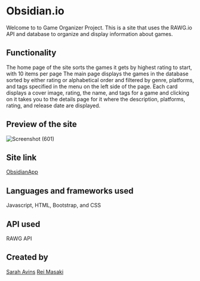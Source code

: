 # Obsidian.io

Welcome to to Game Organizer Project. This is a site that uses the RAWG.io API and database to organize and display information about games. 

## Functionality
The home page of the site sorts the games it gets by highest rating to start, with 10 items per page
The main page displays the games in the database sorted by either rating or alphabetical order and filtered by genre, platforms, and tags specified in the menu on the left side of the page.
Each card displays a cover image, rating, the name, and tags for a game and clicking on it takes you to the details page for it where the description, platforms, rating, and release date are displayed.

## Preview of the site
![Screenshot (601)](https://user-images.githubusercontent.com/102641956/173098118-cbd17373-1fe6-441d-a1a0-ed885bd61573.png)
## Site link
[ObsidianApp](https://fantastic-rugelach-ec1c06.netlify.app)
## Languages and frameworks used
Javascript, HTML, Bootstrap, and CSS
## API used
RAWG API 

## Created by
[Sarah Avins](https://github.com/vollmetal)
[Rei Masaki](https://github.com/ARMasaki)

